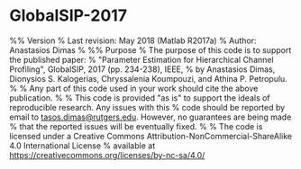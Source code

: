 # GlobalSIP-2017

%% Version 
% Last revision: May 2018 (Matlab R2017a) 
% Author: Anastasios Dimas
%
%% Purpose
% The purpose of this code is to support the published paper:
% "Parameter Estimation for Hierarchical Channel Profiling", GlobalSIP, 2017 (pp. 234-238), IEEE,
% by Anastasios Dimas, Dionysios S. Kalogerias, Chryssalenia Koumpouzi, and Athina P. Petropulu.
% 
% Any part of this code used in your work should cite the above publication.
% 
% This code is provided "as is" to support the ideals of reproducible research. Any issues with this 
% code should be reported by email to tasos.dimas@rutgers.edu. However, no guarantees are being made 
% that the reported issues will be eventually fixed.
% 
% The code is licensed under a Creative Commons Attribution-NonCommercial-ShareAlike 4.0 International License
% available at https://creativecommons.org/licenses/by-nc-sa/4.0/
